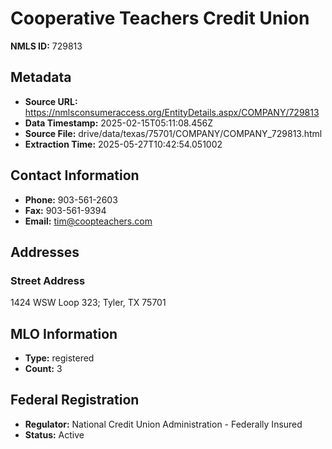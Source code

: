 # Cooperative Teachers Credit Union

**NMLS ID:** 729813

## Metadata
- **Source URL:** https://nmlsconsumeraccess.org/EntityDetails.aspx/COMPANY/729813
- **Data Timestamp:** 2025-02-15T05:11:08.456Z
- **Source File:** drive/data/texas/75701/COMPANY/COMPANY_729813.html
- **Extraction Time:** 2025-05-27T10:42:54.051002

## Contact Information
- **Phone:** 903-561-2603
- **Fax:** 903-561-9394
- **Email:** tim@coopteachers.com

## Addresses
### Street Address
1424 WSW Loop 323; Tyler, TX 75701

## MLO Information
- **Type:** registered
- **Count:** 3

## Federal Registration
- **Regulator:** National Credit Union Administration - Federally Insured
- **Status:** Active
